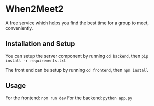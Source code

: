 # When2Meet2
A free service which helps you find the best time for a group to meet, conveniently.

## Installation and Setup 
You can setup the server component by running
`cd backend`, then `pip install -r requirements.txt`  

The front end can be setup by running
`cd frontend`, then `npm install`

## Usage
For the frontend: `npm run dev` 
For the backend: `python app.py`

